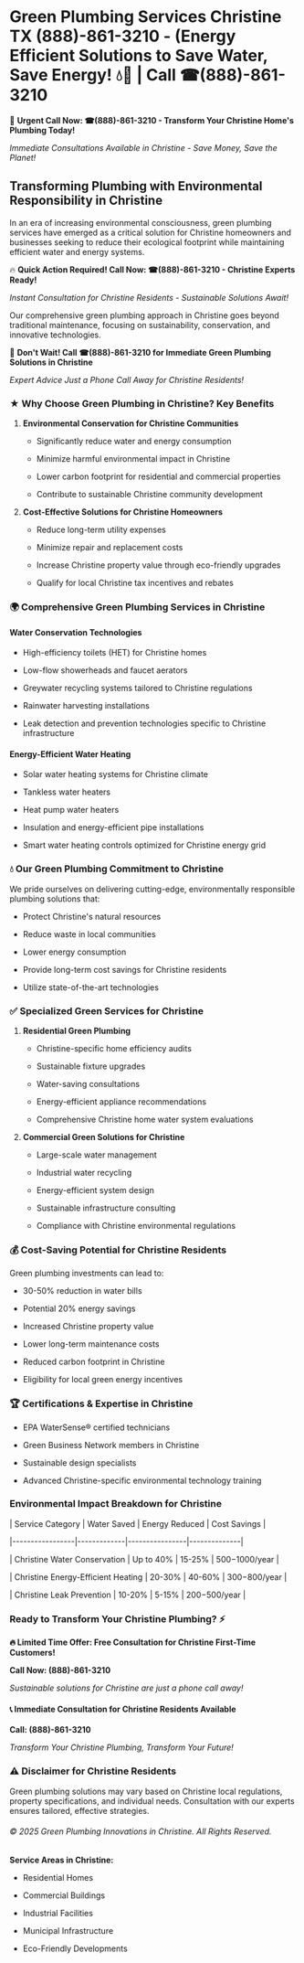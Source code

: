 # Green Plumbing Services Christine TX (888)-861-3210 - (Energy Efficient Solutions to Save Water, Save Energy! 💧🌿 | Call ☎(888)-861-3210

🚨 **Urgent Call Now: ☎(888)-861-3210 - Transform Your Christine Home's Plumbing Today!**
*Immediate Consultations Available in Christine - Save Money, Save the Planet!*

## Transforming Plumbing with Environmental Responsibility in Christine

In an era of increasing environmental consciousness, green plumbing services have emerged as a critical solution for Christine homeowners and businesses seeking to reduce their ecological footprint while maintaining efficient water and energy systems. 

🔥 **Quick Action Required! Call Now: ☎(888)-861-3210 - Christine Experts Ready!**
*Instant Consultation for Christine Residents - Sustainable Solutions Await!*

Our comprehensive green plumbing approach in Christine goes beyond traditional maintenance, focusing on sustainability, conservation, and innovative technologies.

🚨 **Don't Wait! Call ☎(888)-861-3210 for Immediate Green Plumbing Solutions in Christine**
*Expert Advice Just a Phone Call Away for Christine Residents!*

### ★ Why Choose Green Plumbing in Christine? Key Benefits

1. **Environmental Conservation for Christine Communities** 
   - Significantly reduce water and energy consumption
   - Minimize harmful environmental impact in Christine
   - Lower carbon footprint for residential and commercial properties
   - Contribute to sustainable Christine community development

2. **Cost-Effective Solutions for Christine Homeowners** 
   - Reduce long-term utility expenses
   - Minimize repair and replacement costs
   - Increase Christine property value through eco-friendly upgrades
   - Qualify for local Christine tax incentives and rebates

### 🌍 Comprehensive Green Plumbing Services in Christine

#### Water Conservation Technologies
- High-efficiency toilets (HET) for Christine homes
- Low-flow showerheads and faucet aerators
- Greywater recycling systems tailored to Christine regulations
- Rainwater harvesting installations
- Leak detection and prevention technologies specific to Christine infrastructure

#### Energy-Efficient Water Heating
- Solar water heating systems for Christine climate
- Tankless water heaters
- Heat pump water heaters
- Insulation and energy-efficient pipe installations
- Smart water heating controls optimized for Christine energy grid

### 💧 Our Green Plumbing Commitment to Christine

We pride ourselves on delivering cutting-edge, environmentally responsible plumbing solutions that:
- Protect Christine's natural resources
- Reduce waste in local communities
- Lower energy consumption
- Provide long-term cost savings for Christine residents
- Utilize state-of-the-art technologies

### ✅ Specialized Green Services for Christine

1. **Residential Green Plumbing**
   - Christine-specific home efficiency audits
   - Sustainable fixture upgrades
   - Water-saving consultations
   - Energy-efficient appliance recommendations
   - Comprehensive Christine home water system evaluations

2. **Commercial Green Solutions for Christine**
   - Large-scale water management
   - Industrial water recycling
   - Energy-efficient system design
   - Sustainable infrastructure consulting
   - Compliance with Christine environmental regulations

### 💰 Cost-Saving Potential for Christine Residents

Green plumbing investments can lead to:
- 30-50% reduction in water bills
- Potential 20% energy savings
- Increased Christine property value
- Lower long-term maintenance costs
- Reduced carbon footprint in Christine
- Eligibility for local green energy incentives

### 🏆 Certifications & Expertise in Christine

- EPA WaterSense® certified technicians
- Green Business Network members in Christine
- Sustainable design specialists
- Advanced Christine-specific environmental technology training

### Environmental Impact Breakdown for Christine

| Service Category | Water Saved | Energy Reduced | Cost Savings |
|-----------------|-------------|----------------|--------------|
| Christine Water Conservation | Up to 40% | 15-25% | $500-$1000/year |
| Christine Energy-Efficient Heating | 20-30% | 40-60% | $300-$800/year |
| Christine Leak Prevention | 10-20% | 5-15% | $200-$500/year |

### Ready to Transform Your Christine Plumbing? ⚡

**🔥 Limited Time Offer: Free Consultation for Christine First-Time Customers!**

**Call Now: (888)-861-3210**
*Sustainable solutions for Christine are just a phone call away!*

#### 📞 Immediate Consultation for Christine Residents Available

**Call: (888)-861-3210**
*Transform Your Christine Plumbing, Transform Your Future!*

### ⚠️ Disclaimer for Christine Residents

Green plumbing solutions may vary based on Christine local regulations, property specifications, and individual needs. Consultation with our experts ensures tailored, effective strategies.

###### © 2025 Green Plumbing Innovations in Christine. All Rights Reserved.

**Service Areas in Christine:** 
- Residential Homes
- Commercial Buildings
- Industrial Facilities
- Municipal Infrastructure
- Eco-Friendly Developments